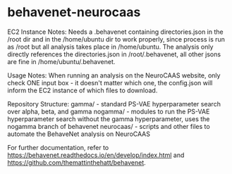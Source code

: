 # behavenet-neurocaas

EC2 Instance Notes:
Needs a .behavenet containing directories.json in the /root dir and in the /home/ubuntu dir to work properly, since process is run as /root but all analysis takes place in /home/ubuntu. The analysis only directly references the directories.json in /root/.behavenet, all other jsons are fine in /home/ubuntu/.behavenet.

Usage Notes:
When running an analysis on the NeuroCAAS website, only check ONE input box - it doesn't matter which one, the config.json will inform the EC2 instance of which files to download.

Repository Structure:
gamma/ - standard PS-VAE hyperparameter search over alpha, beta, and gamma
nogamma/ - modules to run the PS-VAE hyperparameter search without the gamma hyperparameter, uses the nogamma branch of behavenet
neurocaas/ - scripts and other files to automate the BehaveNet analysis on NeuroCAAS

For further documentation, refer to https://behavenet.readthedocs.io/en/develop/index.html and https://github.com/themattinthehatt/behavenet.
